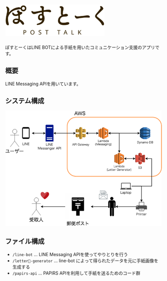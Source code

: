 # <img src="https://github.com/rilmayer/post-talk/blob/master/design/logo.svg" width="320px">
ぽすとーくはLINE BOTによる手紙を用いたコミュニケーション支援のアプリです。

## 概要
LINE Messaging APIを用いています。

## システム構成
![system](https://github.com/rilmayer/post-talk/blob/master/docs/images/POST_TALK.png)

## ファイル構成

- `/line-bot` ... LINE Messaging APIを使ってやりとりを行う
- `/letter-generator` ... line-bot によって得られたデータを元に手紙画像を生成する
- `/papirs-api` ... PAPIRS APIを利用して手紙を送るためのコード群
